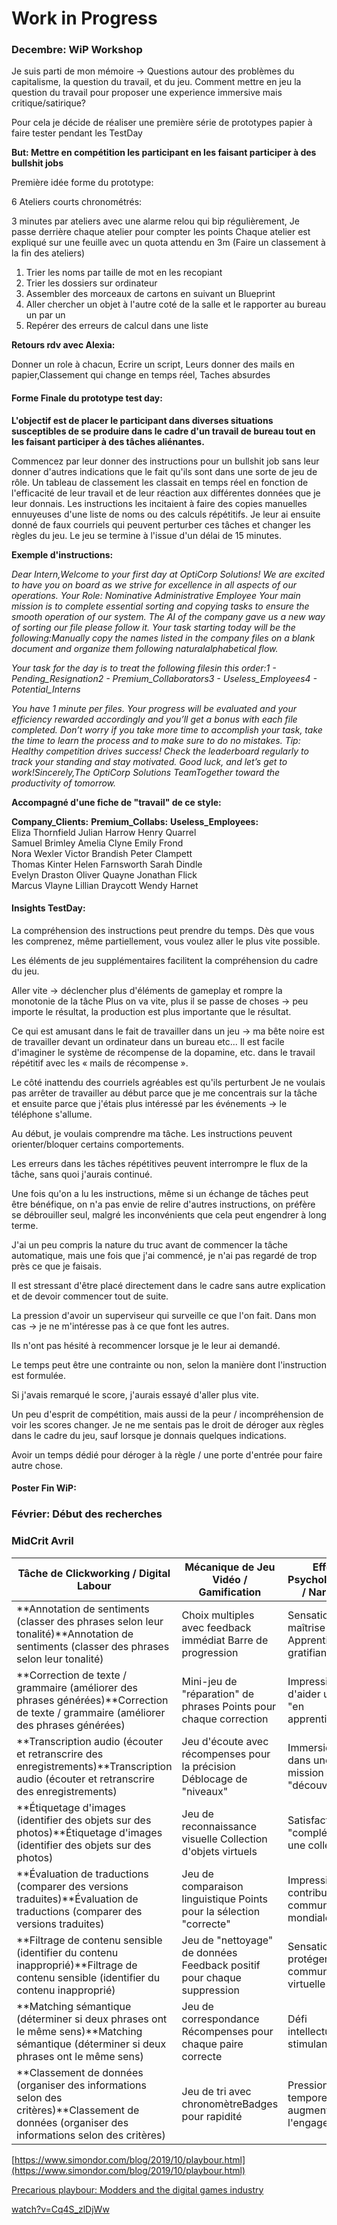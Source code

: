 # Work in Progress

### Decembre: WiP Workshop

Je suis parti de mon mémoire -> Questions autour des problèmes du capitalisme, la question du travail, et du jeu. Comment mettre en jeu la question du travail pour proposer une experience immersive mais critique/satirique?

Pour cela je décide de réaliser une première série de prototypes papier à faire tester pendant les TestDay

**But: Mettre en compétition les participant en les faisant participer à des bullshit jobs**

Première idée forme du prototype:

6 Ateliers courts chronométrés:

3 minutes par ateliers avec une alarme relou qui bip régulièrement, Je passe derrière chaque atelier pour compter les points Chaque atelier est expliqué sur une feuille avec un quota attendu en 3m (Faire un classement à la fin des ateliers)

1. Trier les noms par taille de mot en les recopiant
2. Trier les dossiers sur ordinateur
3. Assembler des morceaux de cartons en suivant un Blueprint
4. Aller chercher un objet à l'autre coté de la salle et le rapporter au bureau un par un
5. Repérer des erreurs de calcul dans une liste

**Retours rdv avec Alexia:**

Donner un role à chacun, Ecrire un script, Leurs donner des mails en papier,Classement qui change en temps réel, Taches absurdes

#### Forme Finale du prototype test day:

**L'objectif est de placer le participant dans diverses situations susceptibles de se produire dans le cadre d'un travail de bureau tout en les faisant participer à des tâches aliénantes.**

Commencez par leur donner des instructions pour un bullshit job sans leur donner d'autres indications que le fait qu'ils sont dans une sorte de jeu de rôle. Un tableau de classement les classait en temps réel en fonction de l'efficacité de leur travail et de leur réaction aux différentes données que je leur donnais. Les instructions les incitaient à faire des copies manuelles ennuyeuses d'une liste de noms ou des calculs répétitifs. Je leur ai ensuite donné de faux courriels qui peuvent perturber ces tâches et changer les règles du jeu. Le jeu se termine à l'issue d'un délai de 15 minutes.



**Exemple d'instructions:**

*Dear Intern,Welcome to your first day at OptiCorp Solutions! We are excited to have you on board as we strive for excellence in all aspects of our operations. Your Role: Nominative Administrative Employee Your main mission is to complete essential sorting and copying tasks to ensure the smooth operation of our system. The AI of the company gave us a new way of sorting our file please follow it. Your task starting today will be the following:Manually copy the names listed in the company files on a blank document and organize them following naturalalphabetical flow.*

*Your task for the day is to treat the following filesin this order:1 - Pending_Resignation2 - Premium_Collaborators3 - Useless_Employees4 - Potential_Interns*

*You have 1 minute per files. Your progress will be evaluated and your efficiency rewarded accordingly and you’ll get a bonus with each file completed. Don’t worry if you take more time to accomplish your task, take the time to learn the process and to make sure to do no mistakes. Tip: Healthy competition drives success! Check the leaderboard regularly to track your standing and stay motivated. Good luck, and let’s get to work!Sincerely,The OptiCorp Solutions TeamTogether toward the productivity of tomorrow.*

**Accompagné d'une fiche de "travail" de ce style:**

**Company_Clients:**				**Premium_Collabs:**					**Useless_Employees:**  
Eliza Thornfield					Julian Harrow							Henry Quarrel  
Samuel Brimley					Amelia Clyne							Emily Frond  
Nora Wexler						Victor Brandish						Peter Clampett  
Thomas Kinter						Helen Farnsworth					Sarah Dindle  
Evelyn Draston					Oliver Quayne							Jonathan Flick  
Marcus Vlayne						Lillian Draycott						Wendy Harnet

#### Insights TestDay:

La compréhension des instructions peut prendre du temps. Dès que vous les comprenez, même partiellement, vous voulez aller le plus vite possible.

Les éléments de jeu supplémentaires facilitent la compréhension du cadre du jeu.

Aller vite -> déclencher plus d'éléments de gameplay et rompre la monotonie de la tâche Plus on va vite, plus il se passe de choses -> peu importe le résultat, la production est plus importante que le résultat.

Ce qui est amusant dans le fait de travailler dans un jeu -> ma bête noire est de travailler devant un ordinateur dans un bureau etc... Il est facile d'imaginer le système de récompense de la dopamine, etc. dans le travail répétitif avec les « mails de récompense ».

Le côté inattendu des courriels agréables est qu'ils perturbent Je ne voulais pas arrêter de travailler au début parce que je me concentrais sur la tâche et ensuite parce que j'étais plus intéressé par les événements -> le téléphone s'allume.

Au début, je voulais comprendre ma tâche. Les instructions peuvent orienter/bloquer certains comportements.

Les erreurs dans les tâches répétitives peuvent interrompre le flux de la tâche, sans quoi j'aurais continué.

Une fois qu'on a lu les instructions, même si un échange de tâches peut être bénéfique, on n'a pas envie de relire d'autres instructions, on préfère se débrouiller seul, malgré les inconvénients que cela peut engendrer à long terme.

J'ai un peu compris la nature du truc avant de commencer la tâche automatique, mais une fois que j'ai commencé, je n'ai pas regardé de trop près ce que je faisais.

Il est stressant d'être placé directement dans le cadre sans autre explication et de devoir commencer tout de suite.

La pression d'avoir un superviseur qui surveille ce que l'on fait.  Dans mon cas -> je ne m'intéresse pas à ce que font les autres.

Ils n'ont pas hésité à recommencer lorsque je le leur ai demandé.

Le temps peut être une contrainte ou non, selon la manière dont l'instruction est formulée.

Si j'avais remarqué le score, j'aurais essayé d'aller plus vite.

Un peu d'esprit de compétition, mais aussi de la peur / incompréhension de voir les scores changer.  Je ne me sentais pas le droit de déroger aux règles dans le cadre du jeu, sauf lorsque je donnais quelques indications.

Avoir un temps dédié pour déroger à la règle / une porte d'entrée pour faire autre chose.

#### Poster Fin WiP:

### Février: Début des recherches



























































### MidCrit Avril





| **Tâche de Clickworking / Digital Labour**                                                                                                     | **Mécanique de Jeu Vidéo / Gamification**                              | **Effet Psychologique / Narratif**                   | **Exploitation Cachée**                            |
| ---------------------------------------------------------------------------------------------------------------------------------------------- | ---------------------------------------------------------------------- | ---------------------------------------------------- | -------------------------------------------------- |
| **Annotation de sentiments (classer des phrases selon leur tonalité)**Annotation de sentiments (classer des phrases selon leur tonalité)       | Choix multiples avec feedback immédiat Barre de progression            | Sensation de maîtrise Apprentissage gratifiant       | Entraînement d'IA pour modération ou marketing     |
| **Correction de texte / grammaire (améliorer des phrases générées)**Correction de texte / grammaire (améliorer des phrases générées)           | Mini-jeu de "réparation" de phrases Points pour chaque correction      | Impression d'aider une IA "en apprentissage"         | Amélioration gratuite de modèles linguistiques     |
| **Transcription audio (écouter et retranscrire des enregistrements)**Transcription audio (écouter et retranscrire des enregistrements)         | Jeu d'écoute avec récompenses pour la précision Déblocage de "niveaux" | Immersion dans une mission "découverte"              | Formation de systèmes de reconnaissance vocale     |
| **Étiquetage d'images (identifier des objets sur des photos)**Étiquetage d'images (identifier des objets sur des photos)                       | Jeu de reconnaissance visuelle Collection d'objets virtuels            | Satisfaction de "compléter" une collection           | Entraînement de systèmes de vision par ordinateur  |
| **Évaluation de traductions (comparer des versions traduites)**Évaluation de traductions (comparer des versions traduites)                     | Jeu de comparaison linguistique Points pour la sélection "correcte"    | Impression de contribuer à la communication mondiale | Amélioration de services de traduction automatique |
| **Filtrage de contenu sensible (identifier du contenu inapproprié)**Filtrage de contenu sensible (identifier du contenu inapproprié)           | Jeu de "nettoyage" de données Feedback positif pour chaque suppression | Sensation de protéger une communauté virtuelle       | Modération de contenu sans soutien psychologique   |
| **Matching sémantique (déterminer si deux phrases ont le même sens)**Matching sémantique (déterminer si deux phrases ont le même sens)         | Jeu de correspondance Récompenses pour chaque paire correcte           | Défi intellectuel stimulant                          | Raffinement de moteurs de recherche ou chatbots    |
| **Classement de données (organiser des informations selon des critères)**Classement de données (organiser des informations selon des critères) | Jeu de tri avec chronomètreBadges pour rapidité                        | Pression temporelle augmentant l'engagement          | Organisation de données pour des bases d'IA        |



[https://www.simondor.com/blog/2019/10/playbour.html](https://www.simondor.com/blog/2019/10/playbour.html)

[Precarious playbour: Modders and the digital games industry](https://scholar.google.com/scholar?cluster=14521262651973775503&hl=en&oi=scholarr)

[watch?v=Cq4S_zlDjWw](https:/www.youtube.com/watch?v=Cq4S_zlDjWw)